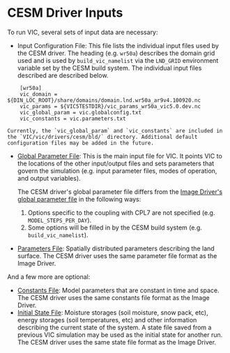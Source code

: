# CESM Driver Inputs

To run VIC, several sets of input data are necessary:

*   Input Configuration File: This file lists the individual input files used by the CESM driver. The heading (e.g. `wr50a`) describes the domain grid used and is used by `build_vic_namelist` via the `LND_GRID` environment variable set by the CESM build system. The individual input files described are described below.

```
    [wr50a]
    vic_domain = ${DIN_LOC_ROOT}/share/domains/domain.lnd.wr50a_ar9v4.100920.nc
    vic_params = ${VIC5TESTDIR}/vic_params_wr50a_vic5.0.dev.nc
    vic_global_param = vic.globalconfig.txt
    vic_constants = vic.parameters.txt
```

    Currently, the `vic_global_param` and `vic_constants` are included in the `VIC/vic/drivers/cesm/bld/` directory. Additional default configuration files may be added in the future.

*   [Global Parameter File](../Image/GlobalParam.md): This is the main input file for VIC. It points VIC to the locations of the other input/output files and sets parameters that govern the simulation (e.g. input parameter files, modes of operation, and output variables).

    The CESM driver's global parameter file differs from the [Image Driver's global parameter file](../Image/GlobalParam.md) in the following ways:

    1.  Options specific to the coupling with CPL7 are not specified (e.g. `MODEL_STEPS_PER_DAY`).
    2.  Some options will be filled in by the CESM build system (e.g. `build_vic_namelist`).

*   [Parameters File](../Image/Params.md): Spatially distributed parameters describing the land surface. The CESM driver uses the same parameter file format as the Image Driver.

And a few more are optional:

*   [Constants File](../../Constants.md): Model parameters that are constant in time and space. The CESM driver uses the same constants file format as the Image Driver.
*   [Initial State File](../Image/StateFile.md): Moisture storages (soil moisture, snow pack, etc), energy storages (soil temperatures, etc) and other information describing the current state of the system. A state file saved from a previous VIC simulation may be used as the initial state for another run. The CESM driver uses the same state file format as the Image Driver.
